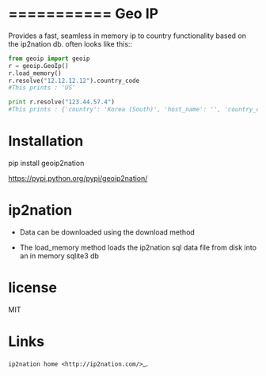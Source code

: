 ===========
Geo IP
===========

Provides a fast, seamless in memory ip to country functionality based on the ip2nation db.
often looks like this::

```python
from geoip import geoip
r = geoip.GeoIp()
r.load_memory()
r.resolve("12.12.12.12").country_code
#This prints : 'US'

print r.resolve("123.44.57.4")
#This prints : {'country': 'Korea (South)', 'host_name': '', 'country_code': 'KR'}
```

Installation
=========

pip install geoip2nation

https://pypi.python.org/pypi/geoip2nation/

ip2nation
=========

* Data can be downloaded using the download method

* The load_memory method loads the ip2nation sql data file from disk into an in memory sqlite3 db

license
========
MIT

Links
========

`ip2nation home <http://ip2nation.com/>`_.